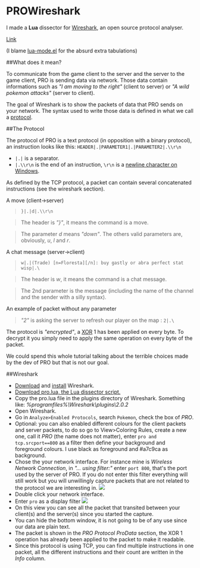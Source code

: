 # PROWireshark

I made a **Lua** dissector for [Wireshark](https://www.wireshark.org/), an open source protocol analyser.

[Link](https://gist.github.com/g0ldPRO/4a089d3332a1ef8445b39c17f337133f)

(I blame [lua-mode.el](http://immerrr.github.io/lua-mode/) for the absurd extra tabulations)

##What does it mean?

To communicate from the game client to the server and the server to the game client, PRO is sending data via network. Those data contain informations such as *"I am moving to the right"* (client to server) or *"A wild pokemon attacks"* (server to client).

The goal of Wireshark is to show the packets of data that PRO sends on your network. The syntax used to write those data is defined in what we call a [protocol](https://en.wikipedia.org/wiki/Wireshark).

##The Protocol

The protocol of PRO is a text protocol (in opposition with a binary protocol), an instruction looks like this: `HEADER|.|PARAMETER1|.|PARAMETER2|.\\r\n`

 * `|.|` is a separator.
 * `|.\\r\n` is the end of an instruction, `\r\n` is a [newline character on Windows](https://en.wikipedia.org/wiki/Newline).

As defined by the TCP protocol, a packet can contain several concatenated instructions (see the wireshark section).

A move (client->server)

> `}|.|d|.\\r\n`

> The header is *"}"*, it means the command is a move.

> The parameter *d* means *"down"*. The others valid parameters are, obviously, *u*, *l* and *r*.

A chat message (server->client)

> `w|.|(Trade) [n=Floresta][/n]: buy gastly or abra perfect stat wisp|.\`

> The header is *w*, it means the command is a chat message.

> The 2nd parameter is the message (including the name of the channel and the sender with a silly syntax).

An example of packet without any parameter

> *"2"* is asking the server to refresh our player on the map : `2|.\`

The protocol is *"encrypted"*, a [XOR](https://en.wikipedia.org/wiki/Bitwise_operation#XOR) 1 has been applied on every byte. To decrypt it you simply need to apply the same operation on every byte of the packet.

We could spend this whole tutorial talking about the terrible choices made by the dev of PRO but that is not our goal.

##Wireshark

* [Download](https://www.wireshark.org/#download) and [install](https://www.wireshark.org/docs/wsug_html_chunked/ChBuildInstallWinInstall.html) Wireshark.
* [Download pro.lua, the Lua dissector script.](https://gist.github.com/g0ldPRO/4a089d3332a1ef8445b39c17f337133f)
* Copy the pro.lua file in the plugins directory of Wireshark. Something like: *%programfiles%\Wireshark\plugins\2.0.2*
* Open Wireshark.
* Go in `Analyze>Enabled Protocols`, search `Pokemon`, check the box of *PRO*.
* Optional: you can also enabled different colours for the client packets and server packets, to do so go to View>Coloring Rules, create a new one, call it *PRO* (the name does not matter), enter `pro and tcp.srcport==800` as a filter then define your background and foreground colours. I use black as foreground and #a7c9ca as background.
* Chose the your network interface. For instance mine is *Wireless Network Connection*, in *"... using filter:"* enter `port 800`, that's the port used by the server of PRO. If you do not enter this filter everything will still work but you will unwillingly capture packets that are not related to the protocol we are interesting in.
![](http://i.imgur.com/GgY0tdV.png)
* Double click your network interface.
* Enter `pro` as a display filter
![](http://i.imgur.com/Nw1cOtO.png)
* On this view you can see all the packet that transited between your client(s) and the server(s) since you started the capture.
* You can hide the bottom window, it is not going to be of any use since our data are plain text.
* The packet is shown in the *PRO Protocol ProData* section, the XOR 1 operation has already been applied to the packet to make it readable.
* Since this protocol is using TCP, you can find multiple instructions in one packet, all the different instructions and their count are written in the *Info* column.
